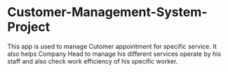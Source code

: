 # Customer-Management-System-Project
This app is used to manage Cutomer appointment for specific service.
It also helps Company Head to manage his different services operate by his staff and also check work efficiency of his specific worker.
